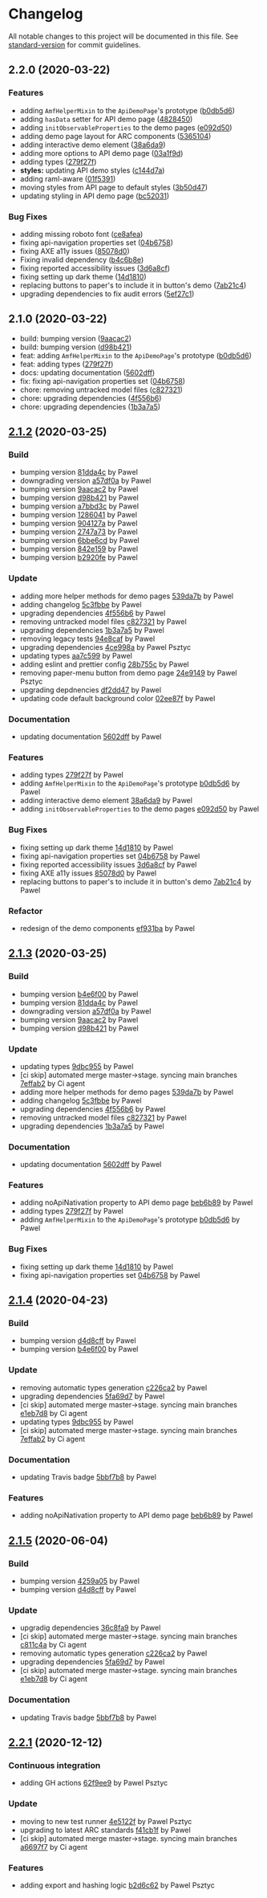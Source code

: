 # Changelog

All notable changes to this project will be documented in this file. See [standard-version](https://github.com/conventional-changelog/standard-version) for commit guidelines.

## 2.2.0 (2020-03-22)


### Features

* adding `AmfHelperMixin` to the `ApiDemoPage`'s prototype ([b0db5d6](https://github.com/advanced-rest-client/arc-demo-helper/commit/b0db5d61e2a7b2e5c30ef16dc562f96022397b36))
* adding `hasData` setter for API demo page ([4828450](https://github.com/advanced-rest-client/arc-demo-helper/commit/4828450eae6f1271d4941b7641bd3c1402bbcec4))
* adding `initObservableProperties` to the demo pages ([e092d50](https://github.com/advanced-rest-client/arc-demo-helper/commit/e092d50e74ca17701d5eabbe88ebc9e5fdc0e1e9))
* adding demo page layout for ARC components ([5365104](https://github.com/advanced-rest-client/arc-demo-helper/commit/5365104f04cceaa1737bc9538bdc8559fffc0e51))
* adding interactive demo element ([38a6da9](https://github.com/advanced-rest-client/arc-demo-helper/commit/38a6da9f28e011613c462c30cbc3590eff086455))
* adding more options to API demo page ([03a1f9d](https://github.com/advanced-rest-client/arc-demo-helper/commit/03a1f9d442cf45d0d83c662bf6e9e29de6bce4d8))
* adding types ([279f27f](https://github.com/advanced-rest-client/arc-demo-helper/commit/279f27fde8ca4ac8df9104d9977374b2dc0d41a0))
* **styles:** updating API demo styles ([c144d7a](https://github.com/advanced-rest-client/arc-demo-helper/commit/c144d7a2277cf331060918019a15f583eead6679))
* adding raml-aware ([01f5391](https://github.com/advanced-rest-client/arc-demo-helper/commit/01f53917ee392e5655f2f9a6e905d8bdb2a682d6))
* moving styles from API page to default styles ([3b50d47](https://github.com/advanced-rest-client/arc-demo-helper/commit/3b50d4795907d965e550640aa986e9d5ba86146b))
* updating styling in API demo page ([bc52031](https://github.com/advanced-rest-client/arc-demo-helper/commit/bc520311ca3a36267240e9d1cbf371bec234c3cf))


### Bug Fixes

* adding missing roboto font ([ce8afea](https://github.com/advanced-rest-client/arc-demo-helper/commit/ce8afea408262bc48456a3bbd1828c62d147635c))
* fixing api-navigation properties set ([04b6758](https://github.com/advanced-rest-client/arc-demo-helper/commit/04b6758d508e1920cac7e9c5de996f369b2c1523))
* fixing AXE a11y issues ([85078d0](https://github.com/advanced-rest-client/arc-demo-helper/commit/85078d0494c7e4d77a071963a0f9c178b902177e))
* Fixing invalid dependency ([b4c6b8e](https://github.com/advanced-rest-client/arc-demo-helper/commit/b4c6b8e080391e8fab5717709b2096fb4183df1a))
* fixing reported accessibility issues ([3d6a8cf](https://github.com/advanced-rest-client/arc-demo-helper/commit/3d6a8cf2b6d799aaddf1dfbfb66952d0203e0cfe))
* fixing setting up dark theme ([14d1810](https://github.com/advanced-rest-client/arc-demo-helper/commit/14d1810d63ce1f5674cba088325793831e3d1447))
* replacing buttons to paper's to include it in button's demo ([7ab21c4](https://github.com/advanced-rest-client/arc-demo-helper/commit/7ab21c44979678a1afcfd93c9d45d397fbe1da0c))
* upgrading dependencies to fix audit errors ([5ef27c1](https://github.com/advanced-rest-client/arc-demo-helper/commit/5ef27c1abdaab7b04e9ae79f90ab878cdba080d0))

## 2.1.0 (2020-03-22)

* build: bumping version ([9aacac2](https://github.com/advanced-rest-client/arc-demo-helper/commit/9aacac2))
* build: bumping version ([d98b421](https://github.com/advanced-rest-client/arc-demo-helper/commit/d98b421))
* feat: adding `AmfHelperMixin` to the `ApiDemoPage`'s prototype ([b0db5d6](https://github.com/advanced-rest-client/arc-demo-helper/commit/b0db5d6))
* feat: adding types ([279f27f](https://github.com/advanced-rest-client/arc-demo-helper/commit/279f27f))
* docs: updating documentation ([5602dff](https://github.com/advanced-rest-client/arc-demo-helper/commit/5602dff))
* fix: fixing api-navigation properties set ([04b6758](https://github.com/advanced-rest-client/arc-demo-helper/commit/04b6758))
* chore: removing untracked model files ([c827321](https://github.com/advanced-rest-client/arc-demo-helper/commit/c827321))
* chore: upgrading dependencies ([4f556b6](https://github.com/advanced-rest-client/arc-demo-helper/commit/4f556b6))
* chore: upgrading dependencies ([1b3a7a5](https://github.com/advanced-rest-client/arc-demo-helper/commit/1b3a7a5))


<a name="2.1.2"></a>
## [2.1.2](https://github.com/advanced-rest-client/arc-demo-helper/compare/1.0.9...2.1.2) (2020-03-25)

### Build

* bumping version [81dda4c](https://github.com/advanced-rest-client/arc-demo-helper/commit/81dda4c508abafd42286c010d2377b717beb7596) by Pawel
* downgrading version [a57df0a](https://github.com/advanced-rest-client/arc-demo-helper/commit/a57df0afc219239fe8f5bf42ce2fa193d26e932f) by Pawel
* bumping version [9aacac2](https://github.com/advanced-rest-client/arc-demo-helper/commit/9aacac2d25b713818a5cb9fd019ddc079923c968) by Pawel
* bumping version [d98b421](https://github.com/advanced-rest-client/arc-demo-helper/commit/d98b421328195a57c95fda0ee9389e0c4945469c) by Pawel
* bumping version [a7bbd3c](https://github.com/advanced-rest-client/arc-demo-helper/commit/a7bbd3cf5cf4efa6fd948ad25e25d10821da3439) by Pawel
* bumping version [1286041](https://github.com/advanced-rest-client/arc-demo-helper/commit/12860417f0a031790a14b8f2f142a40893cdbe8b) by Pawel
* bumping version [904127a](https://github.com/advanced-rest-client/arc-demo-helper/commit/904127aea91f473c50e8800e6c98702a96ad5ff0) by Pawel
* bumping version [2747a73](https://github.com/advanced-rest-client/arc-demo-helper/commit/2747a7319c13ad13de3a079f4a47d8df2b7c6651) by Pawel
* bumping version [6bbe6cd](https://github.com/advanced-rest-client/arc-demo-helper/commit/6bbe6cd46eda17ac3c3cab88156e0b312935b915) by Pawel
* bumping version [842e159](https://github.com/advanced-rest-client/arc-demo-helper/commit/842e1591d48a9898c99ac671f19ebfc086ebd1fd) by Pawel
* bumping version [b2920fe](https://github.com/advanced-rest-client/arc-demo-helper/commit/b2920fe3613a442e3be475a4119abfdd2bd49ec2) by Pawel


### Update

* adding more helper methods for demo pages [539da7b](https://github.com/advanced-rest-client/arc-demo-helper/commit/539da7b10a07ce56c385b64b4c8e9afe354f8c1a) by Pawel
* adding changelog [5c3fbbe](https://github.com/advanced-rest-client/arc-demo-helper/commit/5c3fbbe28fedb2bdf5a7448aa34c8ae14beaedc9) by Pawel
* upgrading dependencies [4f556b6](https://github.com/advanced-rest-client/arc-demo-helper/commit/4f556b69497acbe5bc972f18149f094dedcbb214) by Pawel
* removing untracked model files [c827321](https://github.com/advanced-rest-client/arc-demo-helper/commit/c827321089189449b02768e31f5c45d8a1b80d98) by Pawel
* upgrading dependencies [1b3a7a5](https://github.com/advanced-rest-client/arc-demo-helper/commit/1b3a7a5d97bd0fece57ac5e897d6bba559ada5f2) by Pawel
* removing legacy tests [94e8caf](https://github.com/advanced-rest-client/arc-demo-helper/commit/94e8caf71db12003d1ad17e3a264db3951a34487) by Pawel
* upgrading dependencies [4ce998a](https://github.com/advanced-rest-client/arc-demo-helper/commit/4ce998a5245fdf70da3228f86d31d86e4767a251) by Pawel Psztyc
* updating types [aa7c599](https://github.com/advanced-rest-client/arc-demo-helper/commit/aa7c59952be8ce2f0280473617f0ac6d6b19f3fc) by Pawel
* adding eslint and prettier config [28b755c](https://github.com/advanced-rest-client/arc-demo-helper/commit/28b755c15cf4d3d1804e3481ea5fae423420d88e) by Pawel
* removing paper-menu button from demo page [24e9149](https://github.com/advanced-rest-client/arc-demo-helper/commit/24e914964dfc540b4586beac5026798f3e83108a) by Pawel Psztyc
* upgrading depdnencies [df2dd47](https://github.com/advanced-rest-client/arc-demo-helper/commit/df2dd4729796245c5117354ecc4f0a4f3f3d4f47) by Pawel
* updating code default background color [02ee87f](https://github.com/advanced-rest-client/arc-demo-helper/commit/02ee87fd818d5c5950da50d463f98aac9cf48e69) by Pawel


### Documentation

* updating documentation [5602dff](https://github.com/advanced-rest-client/arc-demo-helper/commit/5602dffbb6d581deba7a38b6ff32f5f6a537bf60) by Pawel


### Features

* adding types [279f27f](https://github.com/advanced-rest-client/arc-demo-helper/commit/279f27fde8ca4ac8df9104d9977374b2dc0d41a0) by Pawel
* adding `AmfHelperMixin` to the `ApiDemoPage`'s prototype [b0db5d6](https://github.com/advanced-rest-client/arc-demo-helper/commit/b0db5d61e2a7b2e5c30ef16dc562f96022397b36) by Pawel
* adding interactive demo element [38a6da9](https://github.com/advanced-rest-client/arc-demo-helper/commit/38a6da9f28e011613c462c30cbc3590eff086455) by Pawel
* adding `initObservableProperties` to the demo pages [e092d50](https://github.com/advanced-rest-client/arc-demo-helper/commit/e092d50e74ca17701d5eabbe88ebc9e5fdc0e1e9) by Pawel


### Bug Fixes

* fixing setting up dark theme [14d1810](https://github.com/advanced-rest-client/arc-demo-helper/commit/14d1810d63ce1f5674cba088325793831e3d1447) by Pawel
* fixing api-navigation properties set [04b6758](https://github.com/advanced-rest-client/arc-demo-helper/commit/04b6758d508e1920cac7e9c5de996f369b2c1523) by Pawel
* fixing reported accessibility issues [3d6a8cf](https://github.com/advanced-rest-client/arc-demo-helper/commit/3d6a8cf2b6d799aaddf1dfbfb66952d0203e0cfe) by Pawel
* fixing AXE a11y issues [85078d0](https://github.com/advanced-rest-client/arc-demo-helper/commit/85078d0494c7e4d77a071963a0f9c178b902177e) by Pawel
* replacing buttons to paper's to include it in button's demo [7ab21c4](https://github.com/advanced-rest-client/arc-demo-helper/commit/7ab21c44979678a1afcfd93c9d45d397fbe1da0c) by Pawel


### Refactor

* redesign of the demo components [ef931ba](https://github.com/advanced-rest-client/arc-demo-helper/commit/ef931ba14350daa2256a4ea4a8f94ede6bd643eb) by Pawel


<a name="2.1.3"></a>
## [2.1.3](https://github.com/advanced-rest-client/arc-demo-helper/compare/2.0.0...2.1.3) (2020-03-25)

### Build

* bumping version [b4e6f00](https://github.com/advanced-rest-client/arc-demo-helper/commit/b4e6f00d6110aba22c2ec55429a263435bfa9169) by Pawel
* bumping version [81dda4c](https://github.com/advanced-rest-client/arc-demo-helper/commit/81dda4c508abafd42286c010d2377b717beb7596) by Pawel
* downgrading version [a57df0a](https://github.com/advanced-rest-client/arc-demo-helper/commit/a57df0afc219239fe8f5bf42ce2fa193d26e932f) by Pawel
* bumping version [9aacac2](https://github.com/advanced-rest-client/arc-demo-helper/commit/9aacac2d25b713818a5cb9fd019ddc079923c968) by Pawel
* bumping version [d98b421](https://github.com/advanced-rest-client/arc-demo-helper/commit/d98b421328195a57c95fda0ee9389e0c4945469c) by Pawel


### Update

* updating types [9dbc955](https://github.com/advanced-rest-client/arc-demo-helper/commit/9dbc955457049ce6577c5274e95b8ff45c0b7c96) by Pawel
* [ci skip] automated merge master->stage. syncing main branches [7effab2](https://github.com/advanced-rest-client/arc-demo-helper/commit/7effab211a3f52976818aa4010ad0cdda3e8306e) by Ci agent
* adding more helper methods for demo pages [539da7b](https://github.com/advanced-rest-client/arc-demo-helper/commit/539da7b10a07ce56c385b64b4c8e9afe354f8c1a) by Pawel
* adding changelog [5c3fbbe](https://github.com/advanced-rest-client/arc-demo-helper/commit/5c3fbbe28fedb2bdf5a7448aa34c8ae14beaedc9) by Pawel
* upgrading dependencies [4f556b6](https://github.com/advanced-rest-client/arc-demo-helper/commit/4f556b69497acbe5bc972f18149f094dedcbb214) by Pawel
* removing untracked model files [c827321](https://github.com/advanced-rest-client/arc-demo-helper/commit/c827321089189449b02768e31f5c45d8a1b80d98) by Pawel
* upgrading dependencies [1b3a7a5](https://github.com/advanced-rest-client/arc-demo-helper/commit/1b3a7a5d97bd0fece57ac5e897d6bba559ada5f2) by Pawel


### Documentation

* updating documentation [5602dff](https://github.com/advanced-rest-client/arc-demo-helper/commit/5602dffbb6d581deba7a38b6ff32f5f6a537bf60) by Pawel


### Features

* adding noApiNativation property to API demo page [beb6b89](https://github.com/advanced-rest-client/arc-demo-helper/commit/beb6b89c4eed4b12939bae137a32134edec29b70) by Pawel
* adding types [279f27f](https://github.com/advanced-rest-client/arc-demo-helper/commit/279f27fde8ca4ac8df9104d9977374b2dc0d41a0) by Pawel
* adding `AmfHelperMixin` to the `ApiDemoPage`'s prototype [b0db5d6](https://github.com/advanced-rest-client/arc-demo-helper/commit/b0db5d61e2a7b2e5c30ef16dc562f96022397b36) by Pawel


### Bug Fixes

* fixing setting up dark theme [14d1810](https://github.com/advanced-rest-client/arc-demo-helper/commit/14d1810d63ce1f5674cba088325793831e3d1447) by Pawel
* fixing api-navigation properties set [04b6758](https://github.com/advanced-rest-client/arc-demo-helper/commit/04b6758d508e1920cac7e9c5de996f369b2c1523) by Pawel


<a name="2.1.4"></a>
## [2.1.4](https://github.com/advanced-rest-client/arc-demo-helper/compare/2.1.2...2.1.4) (2020-04-23)

### Build

* bumping version [d4d8cff](https://github.com/advanced-rest-client/arc-demo-helper/commit/d4d8cff58487c391edda443db38b773336166781) by Pawel
* bumping version [b4e6f00](https://github.com/advanced-rest-client/arc-demo-helper/commit/b4e6f00d6110aba22c2ec55429a263435bfa9169) by Pawel


### Update

* removing automatic types generation [c226ca2](https://github.com/advanced-rest-client/arc-demo-helper/commit/c226ca21013fb44b5f2754be06b02db998e50ae7) by Pawel
* upgrading dependencies [5fa69d7](https://github.com/advanced-rest-client/arc-demo-helper/commit/5fa69d7f02ca096dabbb042df1cb9c1bf419983a) by Pawel
* [ci skip] automated merge master->stage. syncing main branches [e1eb7d8](https://github.com/advanced-rest-client/arc-demo-helper/commit/e1eb7d81a9d3828e8fbfbfd8bebd48e00a220e8d) by Ci agent
* updating types [9dbc955](https://github.com/advanced-rest-client/arc-demo-helper/commit/9dbc955457049ce6577c5274e95b8ff45c0b7c96) by Pawel
* [ci skip] automated merge master->stage. syncing main branches [7effab2](https://github.com/advanced-rest-client/arc-demo-helper/commit/7effab211a3f52976818aa4010ad0cdda3e8306e) by Ci agent


### Documentation

* updating Travis badge [5bbf7b8](https://github.com/advanced-rest-client/arc-demo-helper/commit/5bbf7b835e90a8197ded13b44b69cc28e0698118) by Pawel


### Features

* adding noApiNativation property to API demo page [beb6b89](https://github.com/advanced-rest-client/arc-demo-helper/commit/beb6b89c4eed4b12939bae137a32134edec29b70) by Pawel


<a name="2.1.5"></a>
## [2.1.5](https://github.com/advanced-rest-client/arc-demo-helper/compare/2.1.3...2.1.5) (2020-06-04)

### Build

* bumping version [4259a05](https://github.com/advanced-rest-client/arc-demo-helper/commit/4259a0546cac9245c02791f5cad23cff84c7d5e6) by Pawel
* bumping version [d4d8cff](https://github.com/advanced-rest-client/arc-demo-helper/commit/d4d8cff58487c391edda443db38b773336166781) by Pawel


### Update

* upgradig dependencies [36c8fa9](https://github.com/advanced-rest-client/arc-demo-helper/commit/36c8fa93d50c63b4648ea76b65e40e1a109f1afc) by Pawel
* [ci skip] automated merge master->stage. syncing main branches [c811c4a](https://github.com/advanced-rest-client/arc-demo-helper/commit/c811c4aa662908fe5916f9ed3a34a37e795c27fb) by Ci agent
* removing automatic types generation [c226ca2](https://github.com/advanced-rest-client/arc-demo-helper/commit/c226ca21013fb44b5f2754be06b02db998e50ae7) by Pawel
* upgrading dependencies [5fa69d7](https://github.com/advanced-rest-client/arc-demo-helper/commit/5fa69d7f02ca096dabbb042df1cb9c1bf419983a) by Pawel
* [ci skip] automated merge master->stage. syncing main branches [e1eb7d8](https://github.com/advanced-rest-client/arc-demo-helper/commit/e1eb7d81a9d3828e8fbfbfd8bebd48e00a220e8d) by Ci agent


### Documentation

* updating Travis badge [5bbf7b8](https://github.com/advanced-rest-client/arc-demo-helper/commit/5bbf7b835e90a8197ded13b44b69cc28e0698118) by Pawel


<a name="2.2.1"></a>
## [2.2.1](https://github.com/advanced-rest-client/arc-demo-helper/compare/2.1.5...2.2.1) (2020-12-12)

### Continuous integration

* adding GH actions [62f9ee9](https://github.com/advanced-rest-client/arc-demo-helper/commit/62f9ee9633f8fa0c24e14c4391effd32e1439def) by Pawel Psztyc


### Update

* moving to new test runner [4e5122f](https://github.com/advanced-rest-client/arc-demo-helper/commit/4e5122fc9fa344d604c21a55a60a59abbe723efd) by Pawel Psztyc
* upgrading to latest ARC standards [f41cb1f](https://github.com/advanced-rest-client/arc-demo-helper/commit/f41cb1f48f3652908f44afdef724315086046672) by Pawel
* [ci skip] automated merge master->stage. syncing main branches [a6697f7](https://github.com/advanced-rest-client/arc-demo-helper/commit/a6697f7f04c71ac37010d4bea6f20ebbeb583473) by Ci agent


### Features

* adding export and hashing logic [b2d6c62](https://github.com/advanced-rest-client/arc-demo-helper/commit/b2d6c629d54a73e0e50d7d0ab9a53294668f466b) by Pawel Psztyc


